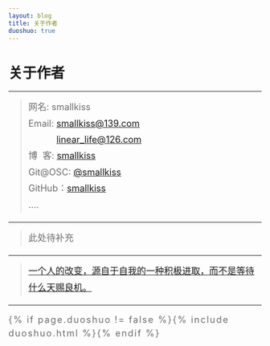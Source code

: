 ```yaml
---
layout: blog
title: 关于作者
duoshuo: true
---
```


<style>
p {
    color: #6D6D6D;
    font-size: 18px;
    line-height: 1.5;
    letter-spacing: 2px;
    margin-top: -10px;
}
hr {
	margin-top: 0;
	margin-bottom: 25px;
}
blockquote p {
    line-height: 1.8;
    letter-spacing: 0px;
}
</style>


# 关于作者

<hr id="line"/>



> 网名: smallkiss   
> Email: <a href="mailto:smallkiss@139.com">smallkiss@139.com</a><br />
&nbsp;&nbsp;&nbsp;&nbsp;&nbsp;&nbsp;&nbsp;&nbsp;&nbsp;&nbsp;&nbsp;<a href="mailto:linear_life@126.com">linear_life@126.com</a>   
> 博&nbsp;&nbsp;客: <a href="http://smallkiss.github.io/">smallkiss</a>  
> Git@OSC: <a href="http://git.oschina.net/smallkiss">@smallkiss</a>  
> GitHub：[smallkiss](https://github.com/smallkiss)  
> ....

---

>此处待补充

---

> [一个人的改变，源自于自我的一种积极进取，而不是等待什么天赐良机。](/)

---

{% if page.duoshuo != false %}{% include duoshuo.html %}{% endif %}